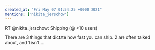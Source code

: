 ```yaml
---
created_at: "Fri May 07 01:54:25 +0000 2021"
mentions: ['nikita_jerschow']
---
```


RT @nikita_jerschow: Shipping (@ &lt;10 users)

There are 3 things that dictate how fast you can ship. 2 are often talked about, and 1 isn't.…